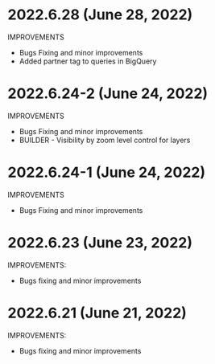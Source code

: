 # 2022.6.28 (June 28, 2022)
IMPROVEMENTS
+ Bugs Fixing and minor improvements
+ Added partner tag to queries in BigQuery

# 2022.6.24-2 (June 24, 2022)
IMPROVEMENTS
+ Bugs Fixing and minor improvements
+ BUILDER - Visibility by zoom level control for layers

# 2022.6.24-1 (June 24, 2022)
IMPROVEMENTS
+ Bugs Fixing and minor improvements

# 2022.6.23 (June 23, 2022)
IMPROVEMENTS:
- Bugs fixing and minor improvements

# 2022.6.21 (June 21, 2022)
IMPROVEMENTS:
- Bugs fixing and minor improvements

